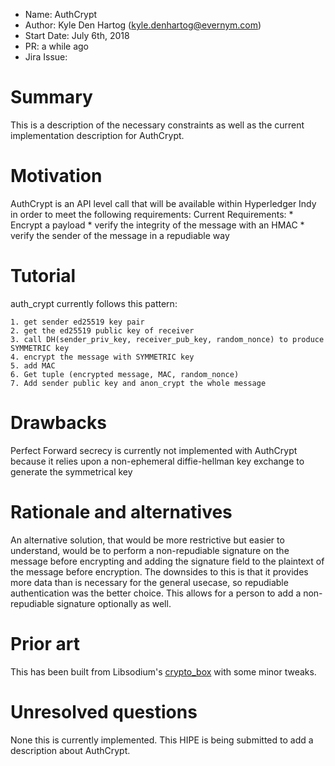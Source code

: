- Name: AuthCrypt
- Author: Kyle Den Hartog (kyle.denhartog@evernym.com)
- Start Date: July 6th, 2018
- PR: a while ago
- Jira Issue: 

# Summary
[summary]: #summary

This is a description of the necessary constraints as well as the current implementation description for AuthCrypt.

# Motivation
[motivation]: #motivation

AuthCrypt is an API level call that will be available within Hyperledger Indy in order to meet the following requirements:
Current Requirements:
    * Encrypt a payload
    * verify the integrity of the message with an HMAC
    * verify the sender of the message in a repudiable way

# Tutorial
[tutorial]: #tutorial

auth_crypt currently follows this pattern:

    1. get sender ed25519 key pair
    2. get the ed25519 public key of receiver
    3. call DH(sender_priv_key, receiver_pub_key, random_nonce) to produce SYMMETRIC key
    4. encrypt the message with SYMMETRIC key
    5. add MAC
    6. Get tuple (encrypted message, MAC, random_nonce)
    7. Add sender public key and anon_crypt the whole message


# Drawbacks
[drawbacks]: #drawbacks

Perfect Forward secrecy is currently not implemented with AuthCrypt because it relies upon a non-ephemeral diffie-hellman key exchange to generate the symmetrical key

# Rationale and alternatives
[alternatives]: #alternatives

An alternative solution, that would be more restrictive but easier to understand, would be to perform a non-repudiable signature on the message before encrypting and adding the signature field to the plaintext of the message before encryption. The downsides to this is that it provides more data than is necessary for the general usecase, so repudiable authentication was the better choice. This allows for a person to add a non-repudiable signature optionally as well.

# Prior art
[prior-art]: #prior-art

This has been built from Libsodium's [crypto_box](https://download.libsodium.org/doc/public-key_cryptography/authenticated_encryption) with some minor tweaks.

# Unresolved questions
[unresolved]: #unresolved-questions

None this is currently implemented. This HIPE is being submitted to add a description about AuthCrypt.

